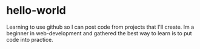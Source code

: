# hello-world
Learning to use github so I can post code from projects that I'll create. Im a beginner
in web-development and gathered the best way to learn is to put code into practice.

